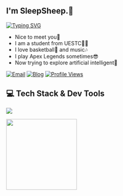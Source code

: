 ## I'm SleepSheep.👋

<div>
  <a href="https://git.io/typing-svg">
    <img src="https://readme-typing-svg.herokuapp.com?font=Sriracha&pause=2000&width=500&lines=%F0%9F%91%89+Software+Developer+%26+Front-End+Engineer;Keep+Learning+Through+the+Whole+Life" alt="Typing SVG" />
  </a>
</div> 

- Nice to meet you🫶  
- I am a student from UESTC👨‍🎓   
- I love basketball🏀 and music🎶  
- I play Apex Legends sometimes😎  
- Now trying to explore artificial intelligent🤖  

[![Email](https://img.shields.io/badge/Email-victorhuang.hy%40gmail.com-red?style=flat-square&logo=gmail&logoColor=white)](mailto:victorhuang.hy@gmail.com)
[![Blog](https://img.shields.io/badge/Blog-blog.want2sleep.site-yellow?style=flat-square&logo=google-chrome&logoColor=white)](https://blog.want2sleep.site)
[![Profile Views](https://komarev.com/ghpvc/?username=want2sleeep&style=flat-square&color=blue)](https://github.com/want2sleeep)



## 💻 Tech Stack & Dev Tools
<p>
  <a href="https://skillicons.dev">
    <img src="https://skillicons.dev/icons?i=html,css,tailwind,less,js,ts,react,vue,npm,pnpm,yarn,webpack,vite,git,vuetify" />
  </a>
</p>

  <img src="https://github-readme-stats.vercel.app/api?username=want2sleeep&theme=cobalt" height="190px" />



<!--
**want2sleeep/want2sleeep** is a ✨ _special_ ✨ repository because its `README.md` (this file) appears on your GitHub profile.

Here are some ideas to get you started:

- 🔭 I’m currently working on ...
- 🌱 I’m currently learning ...
- 👯 I’m looking to collaborate on ...
- 🤔 I’m looking for help with ...
- 💬 Ask me about ...
- 📫 How to reach me: ...
- 😄 Pronouns: ...
- ⚡ Fun fact: ...
-->

